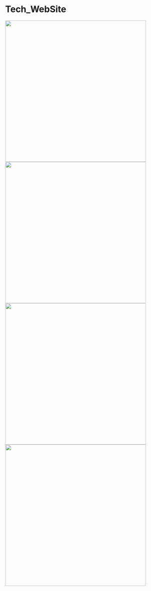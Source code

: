 # Tech_WebSite

<img src="https://user-images.githubusercontent.com/113766592/196610875-05a94c9d-d560-42d3-88e2-b565139da938.gif" style="height:450px"/>


<img src="https://user-images.githubusercontent.com/113766592/196609848-261ca00a-6a9c-4c68-b90d-1b61902d2993.jpg" style="height:450px"/>
<img src="https://user-images.githubusercontent.com/113766592/196610095-11fde439-494e-44b6-8840-367e0326a506.jpg" style="height:450px"/>
<img src="https://user-images.githubusercontent.com/113766592/196610102-ea2bf1e0-1c28-45d3-aa10-ac83151aec23.jpg" style="height:450px"/>


